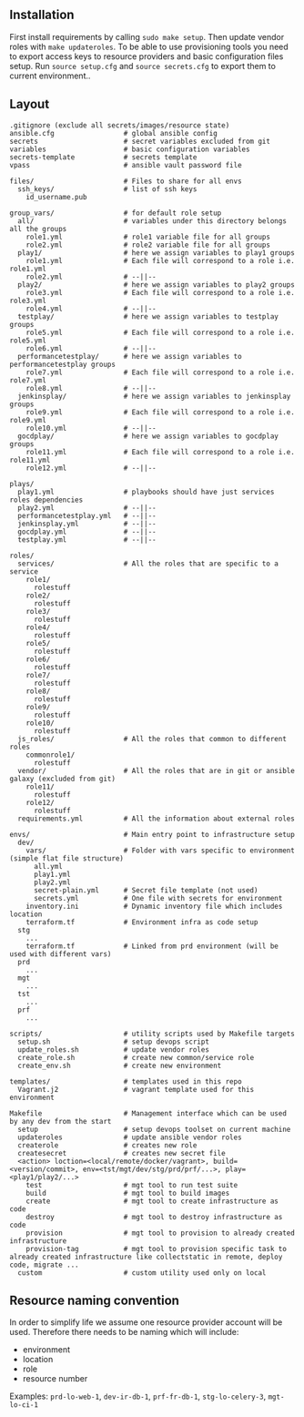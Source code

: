 ## Installation

First install requirements by calling `sudo make setup`. Then update vendor roles with `make updateroles`. To be able to use
provisioning tools you need to export access keys to resource providers and basic configuration files setup. Run `source setup.cfg`
and `source secrets.cfg` to export them to current environment..

## Layout

    .gitignore (exclude all secrets/images/resource state)
    ansible.cfg                 # global ansible config
    secrets                     # secret variables excluded from git
    variables                   # basic configuration variables
    secrets-template            # secrets template
    vpass                       # ansible vault password file

    files/                      # Files to share for all envs
      ssh_keys/                 # list of ssh keys
        id_username.pub

    group_vars/                 # for default role setup
      all/                      # variables under this directory belongs all the groups
        role1.yml               # role1 variable file for all groups
        role2.yml               # role2 variable file for all groups
      play1/                    # here we assign variables to play1 groups
        role1.yml               # Each file will correspond to a role i.e. role1.yml
        role2.yml               # --||--
      play2/                    # here we assign variables to play2 groups
        role3.yml               # Each file will correspond to a role i.e. role3.yml
        role4.yml               # --||--
      testplay/                 # here we assign variables to testplay groups
        role5.yml               # Each file will correspond to a role i.e. role5.yml
        role6.yml               # --||--
      performancetestplay/      # here we assign variables to performancetestplay groups
        role7.yml               # Each file will correspond to a role i.e. role7.yml
        role8.yml               # --||--
      jenkinsplay/              # here we assign variables to jenkinsplay groups
        role9.yml               # Each file will correspond to a role i.e. role9.yml
        role10.yml              # --||--
      gocdplay/                 # here we assign variables to gocdplay groups
        role11.yml              # Each file will correspond to a role i.e. role11.yml
        role12.yml              # --||--

    plays/
      play1.yml                 # playbooks should have just services roles dependencies
      play2.yml                 # --||--
      performancetestplay.yml   # --||--
      jenkinsplay.yml           # --||--
      gocdplay.yml              # --||--
      testplay.yml              # --||--

    roles/
      services/                 # All the roles that are specific to a service
        role1/
          rolestuff
        role2/
          rolestuff
        role3/
          rolestuff
        role4/
          rolestuff
        role5/
          rolestuff
        role6/
          rolestuff
        role7/
          rolestuff
        role8/
          rolestuff
        role9/
          rolestuff
        role10/
          rolestuff
      js_roles/                 # All the roles that common to different roles
        commonrole1/
          rolestuff
      vendor/                   # All the roles that are in git or ansible galaxy (excluded from git)
        role11/
          rolestuff
        role12/
          rolestuff
      requirements.yml          # All the information about external roles

    envs/                       # Main entry point to infrastructure setup
      dev/
        vars/                   # Folder with vars specific to environment (simple flat file structure)
          all.yml
          play1.yml
          play2.yml
          secret-plain.yml      # Secret file template (not used)
          secrets.yml           # One file with secrets for environment
        inventory.ini           # Dynamic inventory file which includes location
        terraform.tf            # Environment infra as code setup
      stg
        ...
        terraform.tf            # Linked from prd environment (will be used with different vars)
      prd
        ...
      mgt
        ...
      tst
        ...
      prf
        ...

    scripts/                    # utility scripts used by Makefile targets
      setup.sh                  # setup devops script
      update_roles.sh           # update vendor roles
      create_role.sh            # create new common/service role
      create_env.sh             # create new environment

    templates/                  # templates used in this repo
      Vagrant.j2                # vagrant template used for this environment

    Makefile                    # Management interface which can be used by any dev from the start
      setup                     # setup devops toolset on current machine
      updateroles               # update ansible vendor roles
      createrole                # creates new role
      createsecret              # creates new secret file
      <action> loction=<local/remote/docker/vagrant>, build=<version/commit>, env=<tst/mgt/dev/stg/prd/prf/...>, play=<play1/play2/...>
        test                    # mgt tool to run test suite
        build                   # mgt tool to build images
        create                  # mgt tool to create infrastructure as code
        destroy                 # mgt tool to destroy infrastructure as code
        provision               # mgt tool to provision to already created infrastructure
        provision-tag           # mgt tool to provision specific task to already created infrastructure like collectstatic in remote, deploy code, migrate ...
      custom                    # custom utility used only on local


## Resource naming convention

In order to simplify life we assume one resource provider account will be used. Therefore there needs to be naming
which will include:
- environment
- location
- role
- resource number

Examples: `prd-lo-web-1`, `dev-ir-db-1`, `prf-fr-db-1`, `stg-lo-celery-3`, `mgt-lo-ci-1`
